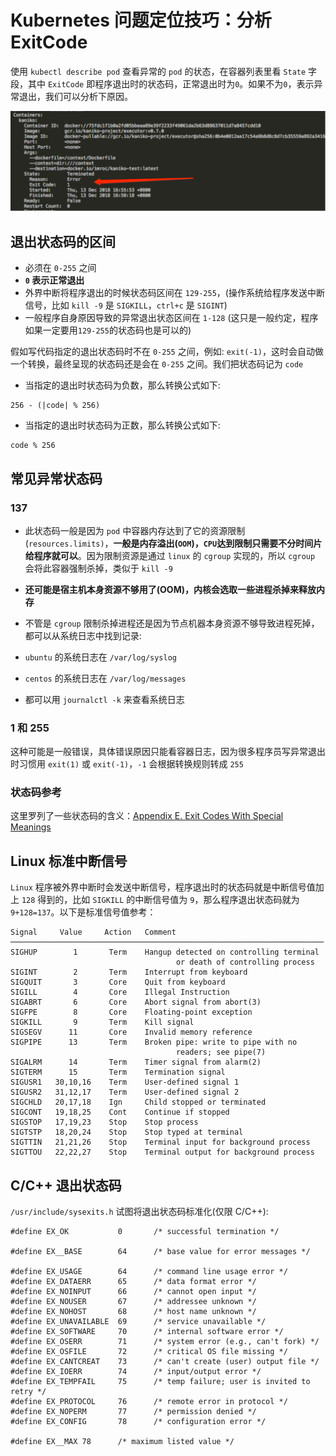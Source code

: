 # Kubernetes 问题定位技巧：分析 ExitCode

使用 `kubectl describe pod` 查看异常的 `pod` 的状态，在容器列表里看 `State` 字段，其中 `ExitCode` 即程序退出时的状态码，正常退出时为`0`。如果不为`0`，表示异常退出，我们可以分析下原因。

![Alt Image Text](images/adv/sk5_1.png "Body image")


## 退出状态码的区间

* 必须在 `0-255` 之间
* **`0` 表示正常退出**
* 外界中断将程序退出的时候状态码区间在 `129-255`，(操作系统给程序发送中断信号，比如 `kill -9` 是 `SIGKILL`，`ctrl+c` 是 `SIGINT`)
* 一般程序自身原因导致的异常退出状态区间在 `1-128` (这只是一般约定，程序如果一定要用`129-255`的状态码也是可以的)


假如写代码指定的退出状态码时不在 `0-255` 之间，例如: `exit(-1)`，这时会自动做一个转换，最终呈现的状态码还是会在 `0-255` 之间。我们把状态码记为 `code`


* 当指定的退出时状态码为负数，那么转换公式如下:

```
256 - (|code| % 256)
```

* 当指定的退出时状态码为正数，那么转换公式如下:

```
code % 256
```

## 常见异常状态码


### 137

* 此状态码一般是因为 `pod` 中容器内存达到了它的资源限制(`resources.limits)`，**一般是内存溢出(`OOM`)，`CPU`达到限制只需要不分时间片给程序就可以**。因为限制资源是通过 `linux` 的 `cgroup` 实现的，所以 `cgroup` 会将此容器强制杀掉，类似于 `kill -9`
* **还可能是宿主机本身资源不够用了(OOM)，内核会选取一些进程杀掉来释放内存**
* 不管是 `cgroup` 限制杀掉进程还是因为节点机器本身资源不够导致进程死掉，都可以从系统日志中找到记录:

* `ubuntu` 的系统日志在 `/var/log/syslog`
* `centos` 的系统日志在 `/var/log/messages`
* 都可以用 `journalctl -k` 来查看系统日志


### 1 和 255


这种可能是一般错误，具体错误原因只能看容器日志，因为很多程序员写异常退出时习惯用 `exit(1)` 或 `exit(-1)`，`-1` 会根据转换规则转成 `255`


### 状态码参考

这里罗列了一些状态码的含义：[Appendix E. Exit Codes With Special Meanings](http://tldp.org/LDP/abs/html/exitcodes.html)


## Linux 标准中断信号


`Linux` 程序被外界中断时会发送中断信号，程序退出时的状态码就是中断信号值加上 `128` 得到的，比如 `SIGKILL` 的中断信号值为 `9`，那么程序退出状态码就为 `9+128=137`。以下是标准信号值参考：

```
Signal     Value     Action   Comment
──────────────────────────────────────────────────────────────────────
SIGHUP        1       Term    Hangup detected on controlling terminal
                                     or death of controlling process
SIGINT        2       Term    Interrupt from keyboard
SIGQUIT       3       Core    Quit from keyboard
SIGILL        4       Core    Illegal Instruction
SIGABRT       6       Core    Abort signal from abort(3)
SIGFPE        8       Core    Floating-point exception
SIGKILL       9       Term    Kill signal
SIGSEGV      11       Core    Invalid memory reference
SIGPIPE      13       Term    Broken pipe: write to pipe with no
                                     readers; see pipe(7)
SIGALRM      14       Term    Timer signal from alarm(2)
SIGTERM      15       Term    Termination signal
SIGUSR1   30,10,16    Term    User-defined signal 1
SIGUSR2   31,12,17    Term    User-defined signal 2
SIGCHLD   20,17,18    Ign     Child stopped or terminated
SIGCONT   19,18,25    Cont    Continue if stopped
SIGSTOP   17,19,23    Stop    Stop process
SIGTSTP   18,20,24    Stop    Stop typed at terminal
SIGTTIN   21,21,26    Stop    Terminal input for background process
SIGTTOU   22,22,27    Stop    Terminal output for background process
```

## C/C++ 退出状态码

`/usr/include/sysexits.h` 试图将退出状态码标准化(仅限 C/C++):

```
#define EX_OK           0       /* successful termination */

#define EX__BASE        64      /* base value for error messages */

#define EX_USAGE        64      /* command line usage error */
#define EX_DATAERR      65      /* data format error */
#define EX_NOINPUT      66      /* cannot open input */
#define EX_NOUSER       67      /* addressee unknown */
#define EX_NOHOST       68      /* host name unknown */
#define EX_UNAVAILABLE  69      /* service unavailable */
#define EX_SOFTWARE     70      /* internal software error */
#define EX_OSERR        71      /* system error (e.g., can't fork) */
#define EX_OSFILE       72      /* critical OS file missing */
#define EX_CANTCREAT    73      /* can't create (user) output file */
#define EX_IOERR        74      /* input/output error */
#define EX_TEMPFAIL     75      /* temp failure; user is invited to retry */
#define EX_PROTOCOL     76      /* remote error in protocol */
#define EX_NOPERM       77      /* permission denied */
#define EX_CONFIG       78      /* configuration error */

#define EX__MAX 78      /* maximum listed value */
```












